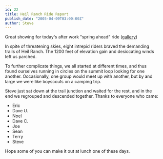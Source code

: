 ```yaml
---
id: 22
title: Heil Ranch Ride Report
publish_date: "2005-04-09T03:00:00Z"
author: Steve
---
```

  
Great showing for today's after work "spring ahead" ride ([gallery](http://picasaweb.google.com/flagstafffrenzy/HeilRanchEndOfDaylightSavingsRide))

In spite of threatening skies, eight intrepid riders braved the demanding trails of Heil Ranch. The 1200 feet of elevation gain and desiccating winds left us parched.

To further complicate things, we all started at different times, and thus found ourselves running in circles on the summit loop looking for one another. Occasionally, one group would meet up with another, but by and large we were like boyscouts on a camping trip.

Steve just sat down at the trail junction and waited for the rest, and in the end we regrouped and descended together. Thanks to everyone who came:

*   Eric
*   Dave U.
*   Noel
*   Dave C.
*   Joe
*   Sean
*   Terry
*   Steve

Hope some of you can make it out at lunch one of these days.
